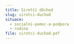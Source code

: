 ```yaml
---
title: Sirotčí důchod
slug: sirotci-duchod
situace:
  - socialni-pomoc-a-podpora
  - rodina
file: sirotci-duchod.pdf
---
```

